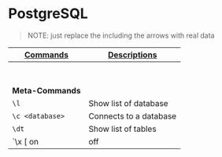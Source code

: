 # PostgreSQL

>NOTE: just replace the <text> including the arrows with real data

| <ins>Commands</ins> | <ins>Descriptions</ins> |
| --- | --- |
| <br /><br /> |
| **Meta-Commands** |
| `\l`                     | Show list of database |
| `\c <database>`          | Connects to a database |
| `\dt`                    | Show list of tables |
| `\x [ on | off | auto ]` | Sets or toggles expanded table formatting mode. |
